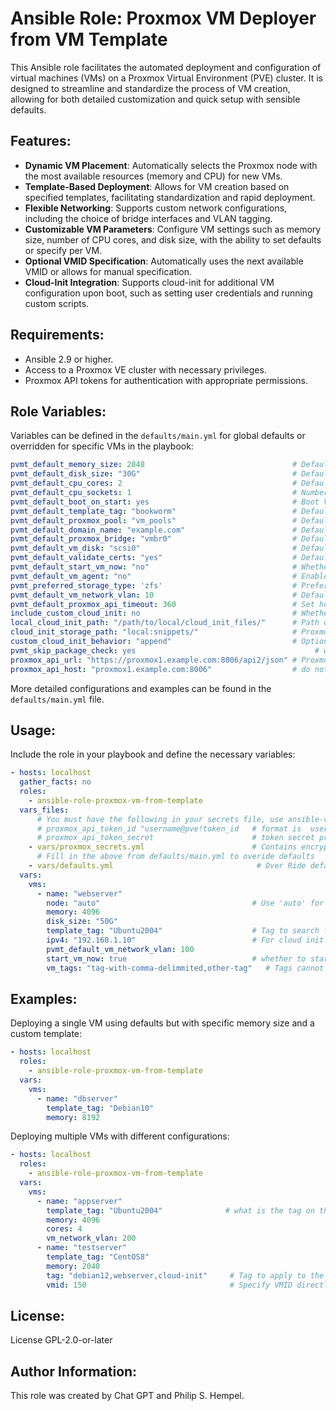 
# Ansible Role: Proxmox VM Deployer from VM Template

This Ansible role facilitates the automated deployment and configuration of virtual machines (VMs) on a Proxmox Virtual Environment (PVE) cluster. It is designed to streamline and standardize the process of VM creation, allowing for both detailed customization and quick setup with sensible defaults.

## Features:

- **Dynamic VM Placement**: Automatically selects the Proxmox node with the most available resources (memory and CPU) for new VMs.
- **Template-Based Deployment**: Allows for VM creation based on specified templates, facilitating standardization and rapid deployment.
- **Flexible Networking**: Supports custom network configurations, including the choice of bridge interfaces and VLAN tagging.
- **Customizable VM Parameters**: Configure VM settings such as memory size, number of CPU cores, and disk size, with the ability to set defaults or specify per VM.
- **Optional VMID Specification**: Automatically uses the next available VMID or allows for manual specification.
- **Cloud-Init Integration**: Supports cloud-init for additional VM configuration upon boot, such as setting user credentials and running custom scripts.

## Requirements:

- Ansible 2.9 or higher.
- Access to a Proxmox VE cluster with necessary privileges.
- Proxmox API tokens for authentication with appropriate permissions.

## Role Variables:

Variables can be defined in the `defaults/main.yml` for global defaults or overridden for specific VMs in the playbook:

```yaml
pvmt_default_memory_size: 2048                                 # Default VM memory size in MB
pvmt_default_disk_size: "30G"                                  # Default VM disk size use +30G to add or 30G to set absolute size
pvmt_default_cpu_cores: 2                                      # Default number of CPU cores per VM If ommited will be from tempalte
pvmt_default_cpu_sockets: 1                                    # Number of CPU sockets If ommited will be from tempalte.
pvmt_default_boot_on_start: yes                                # Boot VM on start of Proxmox
pvmt_default_template_tag: "bookworm"                          # Default VM template tag to find for template clone
pvmt_default_proxmox_pool: "vm_pools"                          # Default pool for VMs. Set to an empty string or omit for no default pool.
pvmt_default_domain_name: "example.com"                        # Default domain name for VMs, this is appended to vm name
pvmt_default_proxmox_bridge: "vmbr0"                           # Default network bridge
pvmt_default_vm_disk: "scsi0"                                  # Default disk from template
pvmt_default_validate_certs: "yes"                             # Default verify proxmox ssl cert yes or no default is false
pvmt_default_start_vm_now: "no"                                # Whether to start VM once template is cloned and configured
pvmt_default_vm_agent: "no"                                    # Enable agent on vm
pvmt_preferred_storage_type: 'zfs'                             # Preferred storage type, e.g., 'zfs', 'lvm', 'iscsi'
pvmt_default_vm_network_vlan: 10                               # Default VLAN tag empty if not provided
pvmt_default_proxmox_api_timeout: 360                          # Set how long to wait for Proxmox to timeout during api calls
include_custom_cloud_init: no                                  # Whether to include custom cloud init
local_cloud_init_path: "/path/to/local/cloud_init_files/"      # Path on shared storage that is available to proxmox cluster # must have ssh root 
cloud_init_storage_path: "local:snippets/"                     # Proxmox storage name that has snippets defined and is accessable to the cloud-init image
custom_cloud_init_behavior: "append"                           # Options: "append", "replace" Append will use vendor object
pvmt_skip_package_check: yes                                        # whether to skip local package install on run or not
proxmox_api_url: "https://proxmox1.example.com:8006/api2/json" # Proxmox API URL
proxmox_api_host: "proxmox1.example.com:8006"                  # do not include https or http
```

More detailed configurations and examples can be found in the `defaults/main.yml` file.

## Usage:

Include the role in your playbook and define the necessary variables:

```yaml
- hosts: localhost
  gather_facts: no
  roles:
    - ansible-role-proxmox-vm-from-template
  vars_files:
      # You must have the following in your secrets file, use ansible-vault to encyrpt 
      # proxmox_api_token_id "username@pve!token_id   # format is  user@realm!tokenid
      # proxmox_api_token_secret                      # token secret provided by proxmox
    - vars/proxmox_secrets.yml                        # Contains encrypted API credentials
      # Fill in the above from defaults/main.yml to overide defaults 
    - vars/defaults.yml                                # Over Ride defaults in role
  vars:
    vms:
      - name: "webserver"
        node: "auto"                                  # Use 'auto' for dynamic node selection
        memory: 4096
        disk_size: "50G"
        template_tag: "Ubuntu2004"                    # Tag to search for on the tamplate
        ipv4: "192.168.1.10"                          # For cloud init
        pvmt_default_vm_network_vlan: 100
        start_vm_now: true                            # whether to start vm after creation, overides default
        vm_tags: "tag-with-comma-delimmited,other-tag"   # Tags cannot have spaces or underscores "_" or periods "."
```

## Examples:

Deploying a single VM using defaults but with specific memory size and a custom template:

```yaml
- hosts: localhost
  roles:
    - ansible-role-proxmox-vm-from-template
  vars:
    vms:
      - name: "dbserver"
        template_tag: "Debian10"
        memory: 8192
```

Deploying multiple VMs with different configurations:

```yaml
- hosts: localhost
  roles:
    - ansible-role-proxmox-vm-from-template
  vars:
    vms:
      - name: "appserver"
        template_tag: "Ubuntu2004"              # what is the tag on the tempate to clone
        memory: 4096
        cores: 4
        vm_network_vlan: 200
      - name: "testserver"
        template_tag: "CentOS8"
        memory: 2048
        tag: "debian12,webserver,cloud-init"     # Tag to apply to the vm after cloneing
        vmid: 150                                # Specify VMID directly if you don't want proxmox to use the next vmid, will be skipped if exists
```

## License:

 License GPL-2.0-or-later

## Author Information:

This role was created by Chat GPT and Philip S. Hempel.
